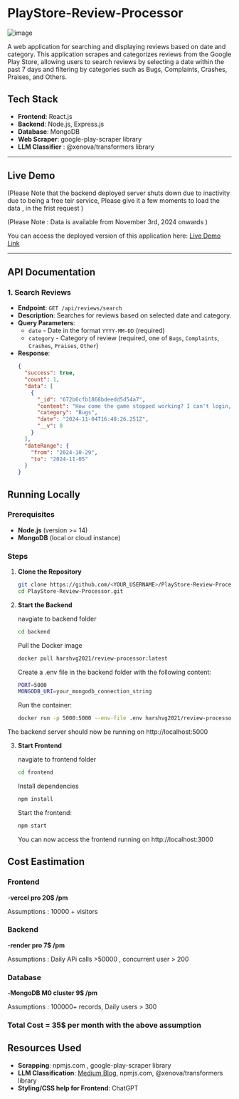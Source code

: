# PlayStore-Review-Processor
![image](https://github.com/user-attachments/assets/59136437-120c-49f9-951d-c3686a2cdc15)


A web application for searching and displaying reviews based on date and category. This application scrapes and categorizes reviews from the Google Play Store, allowing users to search reviews by selecting a date within the past 7 days and filtering by categories such as Bugs, Complaints, Crashes, Praises, and Others.

## Tech Stack

- **Frontend**: React.js
- **Backend**: Node.js, Express.js
- **Database**: MongoDB 
- **Web Scraper**: google-play-scraper library
- **LLM Classifier** : @xenova/transformers library

---

## Live Demo

(Please Note that the backend deployed server shuts down due to inactivity due to being a free teir service, Please give it a few moments to load the data , in the frist request ) 

(Please Note : Data is available from November 3rd, 2024 onwards )

You can access the deployed version of this application here: [Live Demo Link](https://play-store-review-processor.vercel.app/)

---

## API Documentation

### 1. **Search Reviews**

- **Endpoint**: `GET /api/reviews/search`
- **Description**: Searches for reviews based on selected date and category.
- **Query Parameters**:
  - `date` - Date in the format `YYYY-MM-DD` (required)
  - `category` - Category of review (required, one of `Bugs`, `Complaints`, `Crashes`, `Praises`, `Other`)
- **Response**:
  ```json
  {
    "success": true,
    "count": 1,
    "data": [
      {
        "_id": "672b6cfb1868bdeedd5d54a7",
        "content": "How come the game stopped working? I can't login, it's giving error 225.",
        "category": "Bugs",
        "date": "2024-11-04T16:48:26.251Z",
        "__v": 0
      }
    ],
    "dateRange": {
      "from": "2024-10-29",
      "to": "2024-11-05"
    }
  }

## Running Locally

### Prerequisites

- **Node.js** (version >= 14)
- **MongoDB** (local or cloud instance)

### Steps

1. **Clone the Repository**
   ```bash
   git clone https://github.com/<YOUR_USERNAME>/PlayStore-Review-Processor.git
   cd PlayStore-Review-Processor.git
   ```

2.  **Start the Backend**

    navgiate to backend folder
    ```bash
    cd backend 
    ```

    Pull the Docker image
    ```bash
    docker pull harshvg2021/review-processor:latest
    ```
    Create a .env file in the backend folder with the following content:
    ```bash
    PORT=5000 
    MONGODB_URI=your_mongodb_connection_string
    ```
    Run the container:
    ```bash
    docker run -p 5000:5000 --env-file .env harshvg2021/review-processor:latest
    ```

The backend server should now be running on http://localhost:5000

3. **Start Frontend**

    navgiate to frontend folder
    ```bash
    cd frontend 
    ```

    Install dependencies
    ```bash
    npm install
    ```

    Start the frontend:
    ```bash
    npm start
    ```

    You can now access the frontend running on http://localhost:3000


## Cost Eastimation
### Frontend
-**vercel pro 20$ /pm**

Assumptions : 10000 + visitors

### Backend
-**render pro 7$ /pm**

Assumptions : Daily APi calls  >50000 , concurrent user  > 200
### Database
-**MongoDB M0 cluster 9$ /pm**

Assumptions : 100000+ records, Daily users > 300

### Total Cost = 35$ per month with the above assumption


## Resources Used

- **Scrapping**: npmjs.com , google-play-scraper library 
- **LLM Classification**: [Medium Blog](https://medium.com/@mjdrehman/add-ai-in-your-web-app-in-10-minutes-a-quick-guide-8c26086b0d7d), npmjs.com, @xenova/transformers library 
- **Styling/CSS help for Frontend**:  ChatGPT
